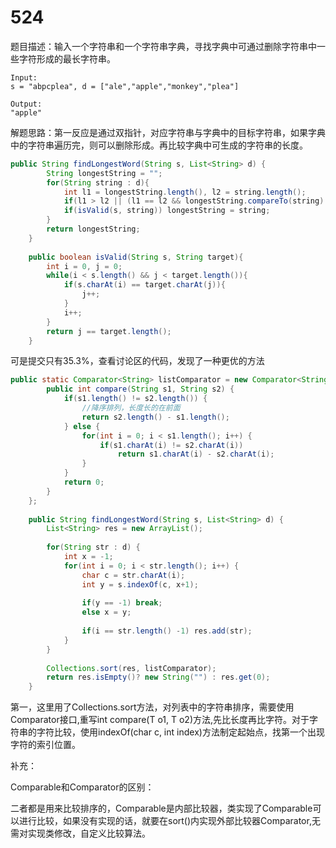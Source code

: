 # 524
题目描述：输入一个字符串和一个字符串字典，寻找字典中可通过删除字符串中一些字符形成的最长字符串。

```
Input:
s = "abpcplea", d = ["ale","apple","monkey","plea"]

Output: 
"apple"
```

解题思路：第一反应是通过双指针，对应字符串与字典中的目标字符串，如果字典中的字符串遍历完，则可以删除形成。再比较字典中可生成的字符串的长度。

```java
public String findLongestWord(String s, List<String> d) {
        String longestString = "";
        for(String string : d){
            int l1 = longestString.length(), l2 = string.length();
            if(l1 > l2 || (l1 == l2 && longestString.compareTo(string) < 0)) continue;
            if(isValid(s, string)) longestString = string;
        }
        return longestString;
    }
    
    public boolean isValid(String s, String target){
        int i = 0, j = 0;
        while(i < s.length() && j < target.length()){
            if(s.charAt(i) == target.charAt(j)){
                j++;
            }
            i++;
        }
        return j == target.length();
    }
```

可是提交只有35.3%，查看讨论区的代码，发现了一种更优的方法

```java
public static Comparator<String> listComparator = new Comparator<String>() {
        public int compare(String s1, String s2) {
            if(s1.length() != s2.length()) {
                //降序排列，长度长的在前面
                return s2.length() - s1.length();
            } else {
                for(int i = 0; i < s1.length(); i++) {
                    if(s1.charAt(i) != s2.charAt(i))
                        return s1.charAt(i) - s2.charAt(i);
                }
            }
            return 0;
        }
    };
    
    public String findLongestWord(String s, List<String> d) {
        List<String> res = new ArrayList();
        
        for(String str : d) {
            int x = -1;
            for(int i = 0; i < str.length(); i++) {
                char c = str.charAt(i);
                int y = s.indexOf(c, x+1);
            
                if(y == -1) break;
                else x = y;
            
                if(i == str.length() -1) res.add(str);
            }
        }
    
        Collections.sort(res, listComparator);
        return res.isEmpty()? new String("") : res.get(0);
    }
```

第一，这里用了Collections.sort方法，对列表中的字符串排序，需要使用Comparator接口,重写int compare(T o1, T o2)方法,先比长度再比字符。对于字符串的字符比较，使用indexOf(char c, int index)方法制定起始点，找第一个出现字符的索引位置。

补充：

Comparable和Comparator的区别：

二者都是用来比较排序的，Comparable是内部比较器，类实现了Comparable可以进行比较，如果没有实现的话，就要在sort()内实现外部比较器Comparator,无需对实现类修改，自定义比较算法。

